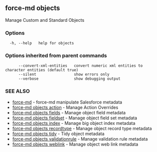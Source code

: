 ## force-md objects

Manage Custom and Standard Objects

### Options

```
  -h, --help   help for objects
```

### Options inherited from parent commands

```
      --convert-xml-entities   convert numeric xml entities to character entities (default true)
      --silent                 show errors only
      --verbose                show debugging output
```

### SEE ALSO

* [force-md](force-md.md)	 - force-md manipulate Salesforce metadata
* [force-md objects action](force-md_objects_action.md)	 - Manage Action Overrides 
* [force-md objects fields](force-md_objects_fields.md)	 - Manage object field metadata
* [force-md objects fieldset](force-md_objects_fieldset.md)	 - Manage object field set metadata
* [force-md objects index](force-md_objects_index.md)	 - Manage big object index metadata
* [force-md objects recordtype](force-md_objects_recordtype.md)	 - Manage object record type metadata
* [force-md objects tidy](force-md_objects_tidy.md)	 - Tidy object metadata
* [force-md objects validationrule](force-md_objects_validationrule.md)	 - Manage validation rule metadata
* [force-md objects weblink](force-md_objects_weblink.md)	 - Manage object web link metadata

